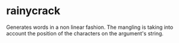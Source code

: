 # rainycrack
Generates words in a non linear fashion. The mangling is taking into account the position of the characters on the argument's string.  
